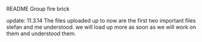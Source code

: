 README Group fire brick


update: 11.3.14
The files uploaded up to now are the first two important files stefan and me understood. we will load up more as soon as we will work on them and understood them.
